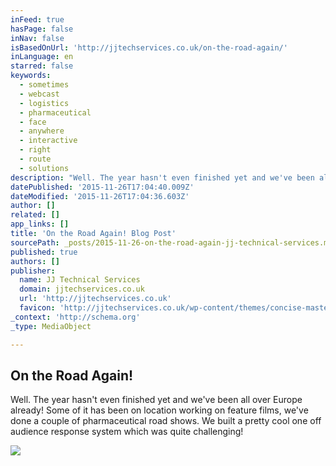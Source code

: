 ```yaml
---
inFeed: true
hasPage: false
inNav: false
isBasedOnUrl: 'http://jjtechservices.co.uk/on-the-road-again/'
inLanguage: en
starred: false
keywords:
  - sometimes
  - webcast
  - logistics
  - pharmaceutical
  - face
  - anywhere
  - interactive
  - right
  - route
  - solutions
description: "Well. The year hasn't even finished yet and we've been all over Europe already! Some of it has been on location working on feature films, we've done a couple of pharmaceutical road shows. We built a pretty cool one off audience response system which was quite challenging!"
datePublished: '2015-11-26T17:04:40.009Z'
dateModified: '2015-11-26T17:04:36.603Z'
author: []
related: []
app_links: []
title: 'On the Road Again! Blog Post'
sourcePath: _posts/2015-11-26-on-the-road-again-jj-technical-services.md
published: true
authors: []
publisher:
  name: JJ Technical Services
  domain: jjtechservices.co.uk
  url: 'http://jjtechservices.co.uk'
  favicon: 'http://jjtechservices.co.uk/wp-content/themes/concise-master/images/favicon.ico'
_context: 'http://schema.org'
_type: MediaObject

---
```

<article style=""><h1>On the Road Again!</h1><p>Well. The year hasn't even finished yet and we've been all over Europe already! Some of it has been on location working on feature films, we've done a couple of pharmaceutical road shows. We built a pretty cool one off audience response system which was quite challenging!</p><img src="http://jjtechservices.co.uk/wp-content/uploads/2015/09/On-The-Road-Again.png" /></article>